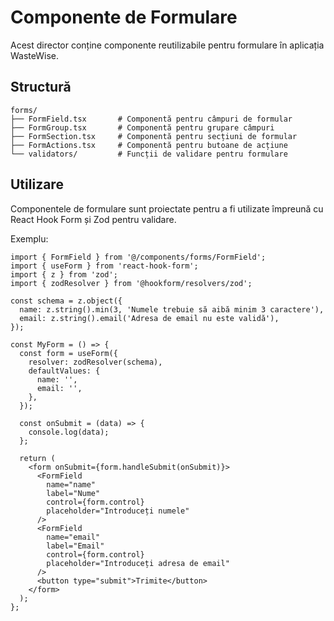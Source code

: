 # Componente de Formulare

Acest director conține componente reutilizabile pentru formulare în aplicația WasteWise.

## Structură

```
forms/
├── FormField.tsx       # Componentă pentru câmpuri de formular
├── FormGroup.tsx       # Componentă pentru grupare câmpuri
├── FormSection.tsx     # Componentă pentru secțiuni de formular
├── FormActions.tsx     # Componentă pentru butoane de acțiune
└── validators/         # Funcții de validare pentru formulare
```

## Utilizare

Componentele de formulare sunt proiectate pentru a fi utilizate împreună cu React Hook Form și Zod pentru validare.

Exemplu:

```tsx
import { FormField } from '@/components/forms/FormField';
import { useForm } from 'react-hook-form';
import { z } from 'zod';
import { zodResolver } from '@hookform/resolvers/zod';

const schema = z.object({
  name: z.string().min(3, 'Numele trebuie să aibă minim 3 caractere'),
  email: z.string().email('Adresa de email nu este validă'),
});

const MyForm = () => {
  const form = useForm({
    resolver: zodResolver(schema),
    defaultValues: {
      name: '',
      email: '',
    },
  });

  const onSubmit = (data) => {
    console.log(data);
  };

  return (
    <form onSubmit={form.handleSubmit(onSubmit)}>
      <FormField
        name="name"
        label="Nume"
        control={form.control}
        placeholder="Introduceți numele"
      />
      <FormField
        name="email"
        label="Email"
        control={form.control}
        placeholder="Introduceți adresa de email"
      />
      <button type="submit">Trimite</button>
    </form>
  );
};
```
